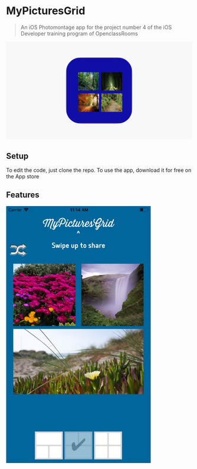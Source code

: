 # MyPicturesGrid

> An iOS Photomontage app for the project number 4 of the iOS Developer training program of OpenclassRooms

<a href="https://apps.apple.com/us/app/mypicturesgrid/id1460604439"><img src="https://github.com/Nicotrz/instagrid/blob/master/1200x630wa.png?raw=true" title="MyPicturesGrid" alt="Nicotrz"></a>
<!-- [![FVCproductions](https://github.com/Nicotrz/instagrid/blob/master/1200x630wa.png?raw=true)](https://github.com/Nicotrz) -->

## Setup

To edit the code, just clone the repo.
To use the app, download it for free on the App store

## Features

<img src="https://github.com/Nicotrz/instagrid/blob/master/392x696bb.jpg?raw=true" title="MyPicturesGrid" alt="Nicotrz">

